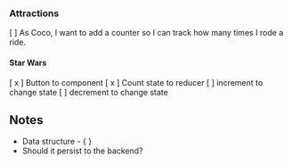 ### Attractions
[   ] As Coco, I want to add a counter so I can track how many times I rode a ride.

#### Star Wars
[ x ] Button to component
[ x ] Count state to reducer
[   ] increment to change state
[   ] decrement to change state

## Notes
- Data structure - { }
- Should it persist to the backend?
